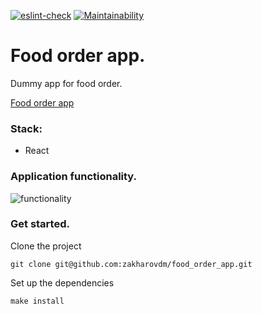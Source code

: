 [![eslint-check](https://github.com/zakharovdm/food_order_app/actions/workflows/eslint.yml/badge.svg)](https://github.com/zakharovdm/food_order_app/actions/workflows/eslint.yml)
[![Maintainability](https://api.codeclimate.com/v1/badges/302653a1fedeff8d7972/maintainability)](https://codeclimate.com/github/zakharovdm/food_order_app/maintainability)

# Food order app.

Dummy app for food order.

[Food order app](https://food-order-app-alpha.vercel.app/)

### Stack:

- React

### Application functionality.

![functionality](./public/Food_order_app.gif)

### Get started.

Clone the project

`git clone git@github.com:zakharovdm/food_order_app.git`

Set up the dependencies

`make install`
